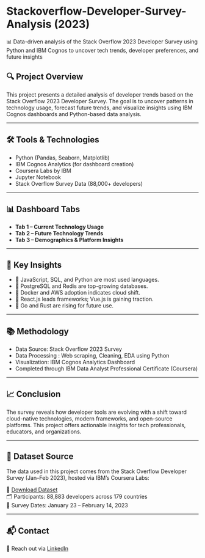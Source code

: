 # Stackoverflow-Developer-Survey-Analysis (2023)
📊 Data-driven analysis of the Stack Overflow 2023 Developer Survey using Python and IBM Cognos to uncover tech trends, developer preferences, and future insights

## 🔍 Project Overview  
This project presents a detailed analysis of developer trends based on the Stack Overflow 2023 Developer Survey. The goal is to uncover patterns in technology usage, forecast future trends, and visualize insights using IBM Cognos dashboards and Python-based data analysis.

---

## 🛠 Tools & Technologies  
- Python (Pandas, Seaborn, Matplotlib)  
- IBM Cognos Analytics (for dashboard creation)  
- Coursera Labs by IBM  
- Jupyter Notebook  
- Stack Overflow Survey Data (88,000+ developers)

---

## 📊 Dashboard Tabs  
- **Tab 1 – Current Technology Usage**  
- **Tab 2 – Future Technology Trends**  
- **Tab 3 – Demographics & Platform Insights**


---

## 📌 Key Insights  
- 🔹 JavaScript, SQL, and Python are most used languages.  
- 🔹 PostgreSQL and Redis are top-growing databases.  
- 🔹 Docker and AWS adoption indicates cloud shift.  
- 🔹 React.js leads frameworks; Vue.js is gaining traction.  
- 🔹 Go and Rust are rising for future use.

---

## 📚 Methodology  
- Data Source: Stack Overflow 2023 Survey  
- Data Processing : Web scraping, Cleaning, EDA using Python  
- Visualization: IBM Cognos Analytics Dashboard  
- Completed through IBM Data Analyst Professional Certificate (Coursera)

---

## 📈 Conclusion  
The survey reveals how developer tools are evolving with a shift toward cloud-native technologies, modern frameworks, and open-source platforms. This project offers actionable insights for tech professionals, educators, and organizations.

---

## 📁 Dataset Source

The data used in this project comes from the Stack Overflow Developer Survey (Jan–Feb 2023), hosted via IBM’s Coursera Labs:

🔗 [Download Dataset](https://cf-courses-data.s3.us.cloud-object-storage.appdomain.cloud/T3iZyjwN9ifjS-B0JaYVgw/survey-data-updated%205.csv)  
🗂 Participants: 88,883 developers across 179 countries  
📅 Survey Dates: January 23 – February 14, 2023

---

## 📬 Contact  
📧 Reach out via [LinkedIn](https://www.linkedin.com/in/karishma-mekaliya/)  
